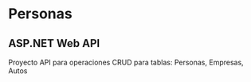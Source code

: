 # Personas
## ASP.NET Web API
Proyecto API para operaciones CRUD para tablas: Personas, Empresas, Autos
